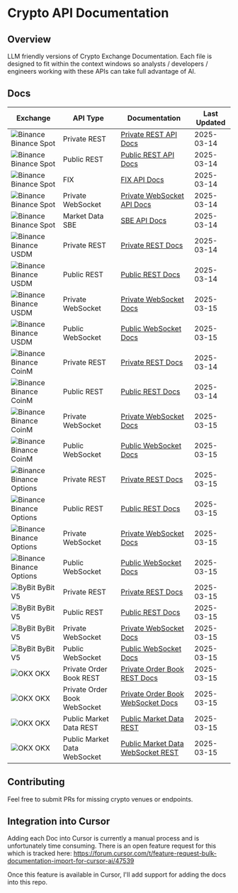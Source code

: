 # Crypto API Documentation

## Overview

LLM friendly versions of Crypto Exchange Documentation. Each file is designed to fit within the context windows so analysts / developers / engineers working with these APIs can take full advantage of AI.

## Docs

| Exchange | API Type | Documentation | Last Updated |
|----------|----------|---------------|-------------|
| ![Binance](https://cryptologos.cc/logos/binance-coin-bnb-logo.png) Binance Spot | Private REST | [Private REST API Docs](docs/binance/spot/private_rest_api.md) | 2025-03-14 |
| ![Binance](https://cryptologos.cc/logos/binance-coin-bnb-logo.png) Binance Spot | Public REST | [Public REST API Docs](docs/binance/spot/public_rest_api.md) | 2025-03-14 |
| ![Binance](https://cryptologos.cc/logos/binance-coin-bnb-logo.png) Binance Spot | FIX | [FIX API Docs](docs/binance/spot/fix_api.md) | 2025-03-14 |
| ![Binance](https://cryptologos.cc/logos/binance-coin-bnb-logo.png) Binance Spot | Private WebSocket | [Private WebSocket API Docs](docs/binance/spot/private_websocket_api.md) | 2025-03-14 |
| ![Binance](https://cryptologos.cc/logos/binance-coin-bnb-logo.png) Binance Spot | Market Data SBE | [SBE API Docs](docs/binance/spot/market_data_sbe_api.md) | 2025-03-14 |
| ![Binance](https://cryptologos.cc/logos/binance-coin-bnb-logo.png) Binance USDM | Private REST | [Private REST Docs](docs/binance/usdm/private_rest_api.md) | 2025-03-14 |
| ![Binance](https://cryptologos.cc/logos/binance-coin-bnb-logo.png) Binance USDM | Public REST | [Public REST Docs](docs/binance/usdm/public_rest_api.md) | 2025-03-14 |
| ![Binance](https://cryptologos.cc/logos/binance-coin-bnb-logo.png) Binance USDM | Private WebSocket | [Private WebSocket Docs](docs/binance/usdm/private_websocket_api.md) | 2025-03-15 |
| ![Binance](https://cryptologos.cc/logos/binance-coin-bnb-logo.png) Binance USDM | Public WebSocket | [Public WebSocket Docs](docs/binance/usdm/public_websocket_api.md) | 2025-03-15 |
| ![Binance](https://cryptologos.cc/logos/binance-coin-bnb-logo.png) Binance CoinM | Private REST | [Private REST Docs](docs/binance/coinm/private_rest_api.md) | 2025-03-14 |
| ![Binance](https://cryptologos.cc/logos/binance-coin-bnb-logo.png) Binance CoinM | Public REST | [Public REST Docs](docs/binance/coinm/public_rest_api.md) | 2025-03-14 |
| ![Binance](https://cryptologos.cc/logos/binance-coin-bnb-logo.png) Binance CoinM | Private WebSocket | [Private WebSocket Docs](docs/binance/coinm/private_websocket_api.md) | 2025-03-15 |
| ![Binance](https://cryptologos.cc/logos/binance-coin-bnb-logo.png) Binance CoinM | Public WebSocket | [Public WebSocket Docs](docs/binance/coinm/public_websocket_api.md) | 2025-03-15 |
| ![Binance](https://cryptologos.cc/logos/binance-coin-bnb-logo.png) Binance Options | Private REST | [Private REST Docs](docs/binance/options/private_rest_api.md) | 2025-03-15 |
| ![Binance](https://cryptologos.cc/logos/binance-coin-bnb-logo.png) Binance Options | Public REST | [Public REST Docs](docs/binance/options/public_rest_api.md) | 2025-03-15 |
| ![Binance](https://cryptologos.cc/logos/binance-coin-bnb-logo.png) Binance Options | Private WebSocket | [Private WebSocket Docs](docs/binance/options/private_websocket_api.md) | 2025-03-15 |
| ![Binance](https://cryptologos.cc/logos/binance-coin-bnb-logo.png) Binance Options | Public WebSocket | [Public WebSocket Docs](docs/binance/options/public_websocket_api.md) | 2025-03-15 |
| ![ByBit](https://cryptologos.cc/logos/bybit-bybit-logo.png) ByBit V5 | Private REST | [Private REST Docs](docs/bybit/v5/private_rest_api.md) | 2025-03-15 |
| ![ByBit](https://cryptologos.cc/logos/bybit-bybit-logo.png) ByBit V5 | Public REST | [Public REST Docs](docs/bybit/v5/public_rest_api.md) | 2025-03-15 |
| ![ByBit](https://cryptologos.cc/logos/bybit-bybit-logo.png) ByBit V5 | Private WebSocket | [Private WebSocket Docs](docs/bybit/v5/private_websocket_api.md) | 2025-03-15 |
| ![ByBit](https://cryptologos.cc/logos/bybit-bybit-logo.png) ByBit V5 | Public WebSocket | [Public WebSocket Docs](docs/bybit/v5/public_websocket_api.md) | 2025-03-15 |
| ![OKX](https://cryptologos.cc/logos/okx-okb-logo.png) OKX | Private Order Book REST | [Private Order Book REST Docs](docs/okx/private_order_book_trading_rest_api.md) | 2025-03-15 |
| ![OKX](https://cryptologos.cc/logos/okx-okb-logo.png) OKX | Private Order Book WebSocket | [Private Order Book WebSocket Docs](docs/okx/private_order_book_trading_websocket_api.md) | 2025-03-15 |
| ![OKX](https://cryptologos.cc/logos/okx-okb-logo.png) OKX | Public Market Data REST | [Public Market Data REST](docs/okx/public_market_data_rest_api.md) | 2025-03-15 |
| ![OKX](https://cryptologos.cc/logos/okx-okb-logo.png) OKX | Public Market Data WebSocket | [Public Market Data WebSocket REST ](docs/okx/public_market_data_websocket_api.md) | 2025-03-15 |

## Contributing

Feel free to submit PRs for missing crypto venues or endpoints.

## Integration into Cursor

Adding each Doc into Cursor is currently a manual process and is unfortunately time consuming. There is an open feature request for this which 
is tracked here: https://forum.cursor.com/t/feature-request-bulk-documentation-import-for-cursor-ai/47539

Once this feature is available in Cursor, I'll add support for adding the docs into this repo.
